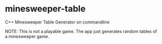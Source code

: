 # minesweeper-table
 C++ Minesweeper Table Generator on commandline
 
 NOTE: This is not a playable game. The app just generates random tables of a minesweeper game.
